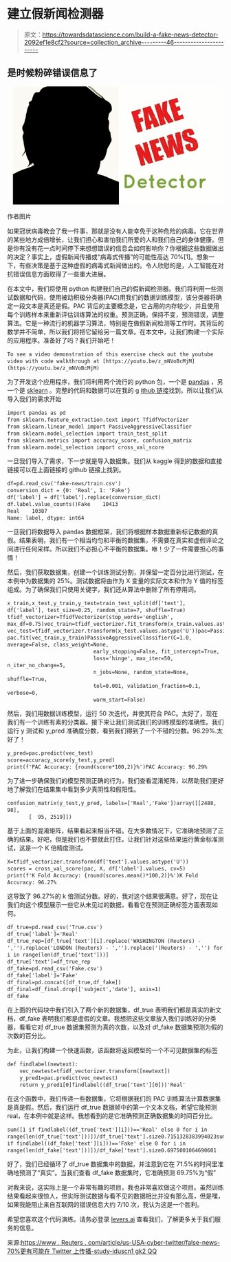 # 建立假新闻检测器

> 原文：<https://towardsdatascience.com/build-a-fake-news-detector-2092ef1e8cf2?source=collection_archive---------46----------------------->

## 是时候粉碎错误信息了

![](img/37dd489b40ee6490fc82d3af59d6cfb9.png)

作者图片

如果冠状病毒教会了我一件事，那就是没有人能幸免于这种危险的病毒。它在世界的某些地方成倍增长，让我们担心和害怕我们所爱的人和我们自己的身体健康。但是你有没有花一点时间停下来想想错误的信息会如何影响你？你根据这些数据做出的决定？事实上，虚假新闻传播或“病毒式传播”的可能性高达 70%[1]。想象一下，有些决策是基于这种虚假的病毒式新闻做出的。令人欣慰的是，人工智能在对抗错误信息方面取得了一些重大进展。

在本文中，我们将使用 python 构建我们自己的假新闻检测器。我们将利用一些测试数据和代码，使用被动积极分类器(PAC)用我们的数据训练模型，该分类器将确定一段文本是真还是假。PAC 背后的主要概念是，它占用的内存较少，并且使用每个训练样本来重新评估训练算法的权重。预测正确，保持不变，预测错误，调整算法。它是一种流行的机器学习算法，特别是在做假新闻检测等工作时。其背后的数学并不简单，所以我们将把它留给另一篇文章。在本文中，让我们构建一个实际的应用程序。准备好了吗？我们开始吧！

```
To see a video demonstration of this exercise check out the youtube video with code walkthrough at [https://youtu.be/z_mNVoBcMjM](https://youtu.be/z_mNVoBcMjM)
```

为了开发这个应用程序，我们将利用两个流行的 python 包，一个是 [pandas](https://pandas.pydata.org) ，另一个是 [sklearn](https://scikit-learn.org/stable/) 。完整的代码和数据可以在我的 g [ithub 链接](https://github.com/satssehgal/FakeNewsDetector)找到。所以让我们从导入我们的需求开始

```
import pandas as pd
from sklearn.feature_extraction.text import TfidfVectorizer
from sklearn.linear_model import PassiveAggressiveClassifier
from sklearn.model_selection import train_test_split
from sklearn.metrics import accuracy_score, confusion_matrix
from sklearn.model_selection import cross_val_score
```

一旦我们导入了需求，下一步就是导入数据集。我们从 kaggle 得到的数据和直接链接可以在上面链接的 github 链接上找到。

```
df=pd.read_csv('fake-news/train.csv')
conversion_dict = {0: 'Real', 1: 'Fake'}
df['label'] = df['label'].replace(conversion_dict)
df.label.value_counts()Fake    10413
Real    10387
Name: label, dtype: int64
```

一旦我们将数据导入 pandas 数据框架，我们将根据样本数据重新标记数据的真假。结果表明，我们有一个相当均匀和平衡的数据集，不需要在真实和虚假评论之间进行任何采样。所以我们不必担心不平衡的数据集。咻！少了一件需要担心的事情！

然后，我们获取数据集，创建一个训练测试分割，并保留一定百分比进行测试，在本例中为数据集的 25%。测试数据将由作为 X 变量的实际文本和作为 Y 值的标签组成。为了确保我们只使用关键字，我们还从算法中删除了所有停用词。

```
x_train,x_test,y_train,y_test=train_test_split(df['text'], df['label'], test_size=0.25, random_state=7, shuffle=True)
tfidf_vectorizer=TfidfVectorizer(stop_words='english', max_df=0.75)vec_train=tfidf_vectorizer.fit_transform(x_train.values.astype('U')) 
vec_test=tfidf_vectorizer.transform(x_test.values.astype('U'))pac=PassiveAggressiveClassifier(max_iter=50)
pac.fit(vec_train,y_train)PassiveAggressiveClassifier(C=1.0, average=False, class_weight=None,
                            early_stopping=False, fit_intercept=True,
                            loss='hinge', max_iter=50, n_iter_no_change=5,
                            n_jobs=None, random_state=None, shuffle=True,
                            tol=0.001, validation_fraction=0.1, verbose=0,
                            warm_start=False)
```

然后，我们用数据训练模型，运行 50 次迭代，并使其符合 PAC。太好了，现在我们有一个训练有素的分类器。接下来让我们测试我们的训练模型的准确性。我们运行 y 测试和 y_pred 准确度分数，看到我们得到了一个不错的分数。96.29%.太好了！

```
y_pred=pac.predict(vec_test)
score=accuracy_score(y_test,y_pred)
print(f'PAC Accuracy: {round(score*100,2)}%')PAC Accuracy: 96.29%
```

为了进一步确保我们的模型预测正确的行为，我们查看混淆矩阵，以帮助我们更好地了解我们在结果集中看到多少真阴性和假阳性。

```
confusion_matrix(y_test,y_pred, labels=['Real','Fake'])array([[2488,   98],
       [  95, 2519]])
```

基于上面的混淆矩阵，结果看起来相当不错。在大多数情况下，它准确地预测了正确的结果。好吧，但是我们也不要就此打住。让我们针对这些结果运行黄金标准测试，这是一个 K 倍精度测试。

```
X=tfidf_vectorizer.transform(df['text'].values.astype('U'))
scores = cross_val_score(pac, X, df['label'].values, cv=5)
print(f'K Fold Accuracy: {round(scores.mean()*100,2)}%')K Fold Accuracy: 96.27%
```

这导致了 96.27%的 k 倍测试分数。好的，我对这个结果很满意。好了，现在让我们向这个模型展示一些它从未见过的数据，看看它在预测正确标签方面表现如何。

```
df_true=pd.read_csv('True.csv')
df_true['label']='Real'
df_true_rep=[df_true['text'][i].replace('WASHINGTON (Reuters) - ','').replace('LONDON (Reuters) - ','').replace('(Reuters) - ','') for i in range(len(df_true['text']))]
df_true['text']=df_true_rep
df_fake=pd.read_csv('Fake.csv')
df_fake['label']='Fake'
df_final=pd.concat([df_true,df_fake])
df_final=df_final.drop(['subject','date'], axis=1)
df_fake
```

在上面的代码块中我们引入了两个新的数据集，df_true 表明我们都是真实的新文档，df_fake 表明我们都是虚假的文章。我想把这些文章放入我们训练好的分类器，看看它对 df_true 数据集预测为真的次数，以及对 df_fake 数据集预测为假的次数的百分比。

为此，让我们构建一个快速函数，该函数将返回模型的一个不可见数据集的标签

```
def findlabel(newtext):
    vec_newtest=tfidf_vectorizer.transform([newtext])
    y_pred1=pac.predict(vec_newtest)
    return y_pred1[0]findlabel((df_true['text'][0]))'Real'
```

在这个函数中，我们传递一些数据集，它将根据我们的 PAC 训练算法计算数据集是真是假。然后，我们运行 df_true 数据帧中的第一个文本文档，希望它能预测 real，在本例中就是这样。我想看到的是它准确预测正确数据集的时间百分比。

```
sum([1 if findlabel((df_true['text'][i]))=='Real' else 0 for i in range(len(df_true['text']))])/df_true['text'].size0.7151328383994023sum([1 if findlabel((df_fake['text'][i]))=='Fake' else 0 for i in range(len(df_fake['text']))])/df_fake['text'].size0.6975001064690601
```

好了，我们已经循环了 df_true 数据集中的数据，并注意到它在 71.5%的时间里准确地预测了“真实”。当我们查看 df_fake 数据集时，它准确预测 69.75%为“假”

对我来说，这实际上是一个非常有趣的项目，我也非常喜欢做这个项目。虽然训练结果看起来很惊人，但实际测试数据与看不见的数据相比并没有那么高，但是嘿，如果我能阻止来自互联网的错误信息大约 7/10 次，我认为这是一个胜利。

希望您喜欢这个代码演练。请务必登录 [levers.ai](https://levers.ai) 查看我们，了解更多关于我们服务的信息。

来源:[https://www . Reuters . com/article/us-USA-cyber-twitter/false-news-70%更有可能在 Twitter 上传播-study-iduscn1 gk2 QQ](https://www.reuters.com/article/us-usa-cyber-twitter/false-news-70-percent-more-likely-to-spread-on-twitter-study-idUSKCN1GK2QQ)